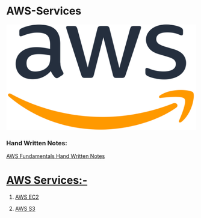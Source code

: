 # AWS-Services
<img src="https://github.com/vaibhavkapase1302/AWS-Services/blob/main/AWS%20Logo.png" width="600" height="280" alt="AWS lOGO">

### Hand Written Notes:
<a href="https://github.com/vaibhavkapase1302/AWS-Services/blob/main/AWS%20Fundamentals.pdf">AWS Fundamentals Hand Written Notes

# AWS Services:-
1. <a href="https://github.com/vaibhavkapase1302/AWS-Services/tree/main/EC2%20Section">  AWS EC2

2. AWS S3

